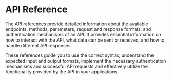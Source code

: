 # API Reference

The API references provide detailed information about the available endpoints, methods, parameters, request and response formats, and authentication mechanisms of an API. It provides essential information on how to interact with the API, what data can be sent or received, and how to handle different API responses.
		
These references guide you to use the correct syntax, understand the expected input and output formats, implement the necessary authentication mechanisms and successful API requests and effectively utilize the functionality provided by the API in your applications.
